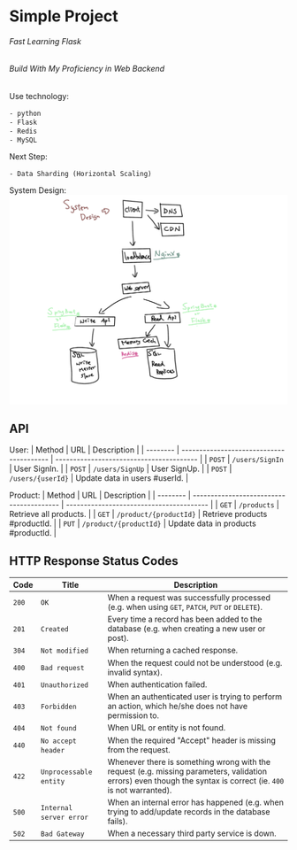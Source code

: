 # **Simple Project**

###### Fast Learning Flask
###### Build With My Proficiency in Web Backend

Use technology:
```
- python
- Flask
- Redis
- MySQL
```

Next Step:
```
- Data Sharding (Horizontal Scaling)
```

System Design:
![image](images/system_design.png)

## API
User:
| Method   | URL                                      | Description                              |
| -------- | ---------------------------------------- | ---------------------------------------- |
| `POST`   | `/users/SignIn`                          | User SignIn.                             |
| `POST`   | `/users/SignUp`                          | User SignUp.                             |
| `POST`   | `/users/{userId}`                        | Update data in users #userId.            |

Product:
| Method   | URL                                      | Description                              |
| -------- | ---------------------------------------- | ---------------------------------------- |
| `GET`    | `/products`                              | Retrieve all products.                   |
| `GET`    | `/product/{productId}`                   | Retrieve products #productId.            |
| `PUT`    | `/product/{productId}`                   | Update data in products #productId.      |


## HTTP Response Status Codes

| Code  | Title                     | Description                              |
| ----- | ------------------------- | ---------------------------------------- |
| `200` | `OK`                      | When a request was successfully processed (e.g. when using `GET`, `PATCH`, `PUT` or `DELETE`). |
| `201` | `Created`                 | Every time a record has been added to the database (e.g. when creating a new user or post). |
| `304` | `Not modified`            | When returning a cached response. |
| `400` | `Bad request`             | When the request could not be understood (e.g. invalid syntax). |
| `401` | `Unauthorized`            | When authentication failed. |
| `403` | `Forbidden`               | When an authenticated user is trying to perform an action, which he/she does not have permission to. |
| `404` | `Not found`               | When URL or entity is not found. |
| `440` | `No accept header`        | When the required "Accept" header is missing from the request. |
| `422` | `Unprocessable entity`    | Whenever there is something wrong with the request (e.g. missing parameters, validation errors) even though the syntax is correct (ie. `400` is not warranted). |
| `500` | `Internal server error`   | When an internal error has happened (e.g. when trying to add/update records in the database fails). |
| `502` | `Bad Gateway`             | When a necessary third party service is down. |
